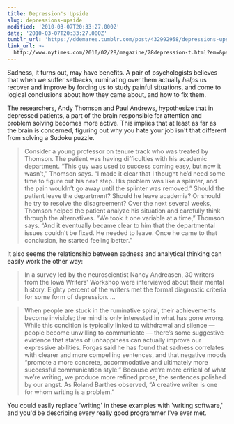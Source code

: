 ```yaml
---
title: Depression's Upside
slug: depressions-upside
modified: '2010-03-07T20:33:27.000Z'
date: '2010-03-07T20:33:27.000Z'
tumblr_url: 'https://ddemaree.tumblr.com/post/432992958/depressions-upside'
link_url: >-
  http://www.nytimes.com/2010/02/28/magazine/28depression-t.html?em=&pagewanted=print
---
```

Sadness, it turns out, may have benefits. A pair of psychologists believes that when we suffer setbacks, ruminating over them actually _helps_ us recover and improve by forcing us to study painful situations, and come to logical conclusions about how they came about, and how to fix them.

The researchers, Andy Thomson and Paul Andrews, hypothesize that in depressed patients, a part of the brain responsible for attention and problem solving becomes more active. This implies that at least as far as the brain is concerned, figuring out why you hate your job isn't that different from solving a Sudoku puzzle.

> Consider a young professor on tenure track who was treated by Thomson. The patient was having difficulties with his academic department. “This guy was used to success coming easy, but now it wasn’t,” Thomson says. “I made it clear that I thought he’d need some time to figure out his next step. His problem was like a splinter, and the pain wouldn’t go away until the splinter was removed.” Should the patient leave the department? Should he leave academia? Or should he try to resolve the disagreement? Over the next several weeks, Thomson helped the patient analyze his situation and carefully think through the alternatives. “We took it one variable at a time,” Thomson says. “And it eventually became clear to him that the departmental issues couldn’t be fixed. He needed to leave. Once he came to that conclusion, he started feeling better.”

It also seems the relationship between sadness and analytical thinking can easily work the other way:

> In a survey led by the neuroscientist Nancy Andreasen, 30 writers from the Iowa Writers’ Workshop were interviewed about their mental history. Eighty percent of the writers met the formal diagnostic criteria for some form of depression. …

> When people are stuck in the ruminative spiral, their achievements become invisible; the mind is only interested in what has gone wrong. While this condition is typically linked to withdrawal and silence — people become unwilling to communicate — there’s some suggestive evidence that states of unhappiness can actually improve our expressive abilities. Forgas said he has found that sadness correlates with clearer and more compelling sentences, and that negative moods “promote a more concrete, accommodative and ultimately more successful communication style.” Because we’re more critical of what we’re writing, we produce more refined prose, the sentences polished by our angst. As Roland Barthes observed, “A creative writer is one for whom writing is a problem.”

You could easily replace 'writing' in these examples with 'writing software,' and you'd be describing every really good programmer I've ever met.
